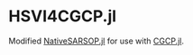 # HSVI4CGCP.jl
Modified [NativeSARSOP.jl](https://github.com/JuliaPOMDP/NativeSARSOP.jl) for use with [CGCP.jl](https://github.com/qhho/CGCP.jl).
